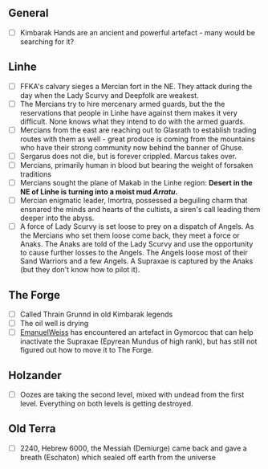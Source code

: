 ## General

- [ ] Kimbarak Hands are an ancient and powerful artefact - many would be searching for it?

## Linhe

- [ ] FFKA's calvary sieges a Mercian fort in the NE. They attack during the day when the Lady Scurvy and Deepfolk are weakest.
- [ ] The Mercians try to hire mercenary armed guards, but the the reservations that people in Linhe have against them makes it very difficult. None knows what they intend to do with the armed guards.
- [ ] Mercians from the east are reaching out to Glasrath to establish trading routes with them as well - great produce is coming from the mountains who have their strong community now behind the banner of Ghuse.
- [ ] Sergarus does not die, but is forever crippled. Marcus takes over.
- [ ] Mercians, primarily human in blood but bearing the weight of forsaken traditions
- [ ] Mercians sought the plane of Makab in the Linhe region: **Desert in the NE of Linhe is turning into a moist mud *Arratu*.**
- [ ] Mercian enigmatic leader, Imortra, possessed a beguiling charm that ensnared the minds and hearts of the cultists, a siren's call leading them deeper into the abyss.
- [ ] A force of Lady Scurvy is set loose to prey on a dispatch of Angels. As the Mercians who set them loose come back, they meet a force or Anaks. The Anaks are told of the Lady Scurvy and use the opportunity to cause further losses to the Angels. The Angels loose most of their Sand Warriors and a few Angels. A Supraxae is captured by the Anaks (but they don't know how to pilot it).

## The Forge

- [ ] Called Thrain Grunnd in old Kimbarak legends
- [ ] The oil well is drying
- [ ] [EmanuelWeiss](npcs/EmanuelWeiss.md) has encountered an artefact in Gymorcoc that can help inactivate the Supraxae (Epyrean Mundus of high rank), but has still not figured out how to move it to The Forge.

## Holzander

- [ ] Oozes are taking the second level, mixed with undead from the first level. Everything on both levels is getting destroyed.

## Old Terra

- [ ] 2240, Hebrew 6000, the Messiah (Demiurge) came back and gave a breath (Eschaton) which sealed off earth from the universe